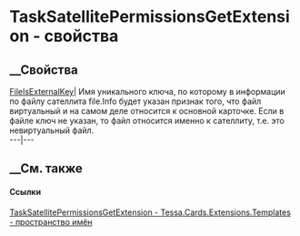 # TaskSatellitePermissionsGetExtension - свойства
##  __Свойства
[FileIsExternalKey](P_Tessa_Cards_Extensions_Templates_TaskSatellitePermissionsGetExtension_FileIsExternalKey.htm)|
Имя уникального ключа, по которому в информации по файлу сателлита file.Info
будет указан признак того, что файл виртуальный и на самом деле относится к
основной карточке. Если в файле ключ не указан, то файл относится именно к
сателлиту, т.е. это невиртуальный файл.  
---|---  
## __См. также
#### Ссылки
[TaskSatellitePermissionsGetExtension -
](T_Tessa_Cards_Extensions_Templates_TaskSatellitePermissionsGetExtension.htm)
[Tessa.Cards.Extensions.Templates - пространство
имён](N_Tessa_Cards_Extensions_Templates.htm)
